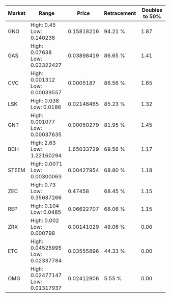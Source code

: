 | Market | Range | Price| Retracement | Doubles to 50% |
| --- | --- | --- | --- | --- |
| GNO | High: 0.45<br />Low: 0.140238 | 0.15818216 | 94.21 % | 1.87 |
| GAS | High: 0.07638<br />Low: 0.03322427 | 0.03898419 | 86.65 % | 1.41 |
| CVC | High: 0.001312<br />Low: 0.00039557 | 0.0005187 | 86.56 % | 1.65 |
| LSK | High: 0.038<br />Low: 0.0186 | 0.02146465 | 85.23 % | 1.32 |
| GNT | High: 0.001077<br />Low: 0.00037635 | 0.00050279 | 81.95 % | 1.45 |
| BCH | High: 2.63<br />Low: 1.22160294 | 1.65033729 | 69.56 % | 1.17 |
| STEEM | High: 0.0071<br />Low: 0.00300063 | 0.00427954 | 68.80 % | 1.18 |
| ZEC | High: 0.73<br />Low: 0.35687266 | 0.47458 | 68.45 % | 1.15 |
| REP | High: 0.104<br />Low: 0.0485 | 0.06622707 | 68.06 % | 1.15 |
| ZRX | High: 0.002<br />Low: 0.000798 | 0.00141029 | 49.06 % | 0.00 |
| ETC | High: 0.04525995<br />Low: 0.02337784 | 0.03555896 | 44.33 % | 0.00 |
| OMG | High: 0.02477147<br />Low: 0.01317937 | 0.02412806 | 5.55 % | 0.00 |
